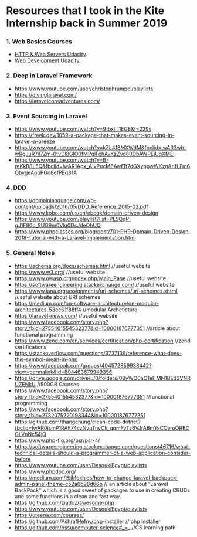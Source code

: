 # Resources that I took in the Kite Internship back in Summer 2019

### 1. Web Basics Courses
* [HTTP & Web Servers Udacity](https://classroom.udacity.com/courses/ud303).
* [Web Development Udacity](https://classroom.udacity.com/courses/cs253).

### 2. Deep in Laravel Framework
* https://www.youtube.com/user/christophrumpel/playlists
* https://divinglaravel.com/
* https://laravelcoreadventures.com/

### 3. Event Sourcing in Laravel
* https://www.youtube.com/watch?v=9tbxl_I1EGE&t=229s
* https://freek.dev/1059-a-package-that-makes-event-sourcing-in-laravel-a-breeze
* https://www.youtube.com/watch?v=kZL41SMXWdM&fbclid=IwAR3wh-wRgJuR7il7Zm-0tvDl8GlO0fMPglFchAvKzZvd80DbAWPEjUqXMEI
* https://www.youtube.com/watch?v=B-reKkB8L5Q&fbclid=IwAR1Agx_AIvPucM6AwfTt7dGXyppwWKzgAhfLFm6ObygeAopPGo8efPEq81A

### 4. DDD
* https://domainlanguage.com/wp-content/uploads/2016/05/DDD_Reference_2015-03.pdf
* https://www.kobo.com/us/en/ebook/domain-driven-design
* https://www.youtube.com/playlist?list=PL5QqP-gJ1F80o_9UG9m0Vlq0DsJdeOhUQ
* https://www.phpclasses.org/blog/post/701-PHP-Domain-Driven-Design-2018-Tutorial-with-a-Laravel-Implementation.html

### 5. General Notes
* https://schema.org/docs/schemas.html  //useful website
* https://www.w3.org/ //useful website
* https://www.owasp.org/index.php/Main_Page //useful website 
* https://softwareengineering.stackexchange.com/ //useful website
* https://www.iana.org/assignments/uri-schemes/uri-schemes.xhtml /useful website about URI schemes
* https://medium.com/on-software-architecture/on-modular-architectures-53ec61f88ff4 //modular Archeticture
* https://laravel-news.com/ //useful website
* https://www.facebook.com/story.php?story_fbid=2755401554532377&id=100001876777351   //article about functional programming  
* https://www.zend.com/en/services/certification/php-certification //zend certifications
* https://stackoverflow.com/questions/3737139/reference-what-does-this-symbol-mean-in-php
* https://www.facebook.com/groups/404572859938442?view=permalink&id=804463679949356
* https://drive.google.com/drive/u/0/folders/0ByWO0aO1eI_MN1BEd3VNRUZENkU //500GB Courses
* https://www.facebook.com/story.php?story_fbid=2755401554532377&id=100001876777351 //functional programming
* https://www.facebook.com/story.php?story_fbid=2732075220198344&id=100001876777351
* https://github.com/thangchung/clean-code-dotnet?fbclid=IwAR0ismP1RAF74czNyuTnyCk_qqmFyTz6VJrABmYsCCeroQRBOGLVnNc54jQ
* https://www.php-fig.org/psr/psr-4/
* https://softwareengineering.stackexchange.com/questions/46716/what-technical-details-should-a-programmer-of-a-web-application-consider-before
* https://www.youtube.com/user/DesoukiEgypt/playlists
* https://www.phpdoc.org/
* https://medium.com/@iMokhles/how-to-change-laravel-backpack-admin-panel-theme-c52a6b28d66b // an article about “Laravel BackPack” which is a good sweet of packages to use in creating CRUDs and some functions in a clean and fast way.
* https://github.com/ziadoz/awesome-php
* https://www.youtube.com/user/DesoukiEgypt/playlists
* https://uteena.com/courses/
* https://github.com/AshrafHefny/php-installer  // php installer
* https://github.com/ossu/computer-science#_=_ //CS learning path

